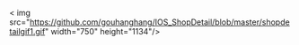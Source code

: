 < img src="https://github.com/gouhanghang/IOS_ShopDetail/blob/master/shopdetailgif1.gif" width="750" height="1134"/>
